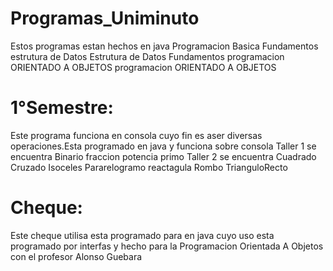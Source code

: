 # Programas_Uniminuto
Estos programas estan hechos en java 
Programacion Basica
Fundamentos estrutura de Datos
Estrutura de Datos
Fundamentos programacion ORIENTADO A OBJETOS 
programacion ORIENTADO A OBJETOS 


# 1°Semestre:
Este programa funciona en consola cuyo fin es aser diversas operaciones.Esta programado en java y funciona sobre consola 
Taller 1 se encuentra 
Binario 
fraccion
potencia
primo
Taller 2 se encuentra 
Cuadrado Cruzado
Isoceles
Pararelogramo
reactagula
Rombo
TrianguloRecto

# Cheque: 
Este cheque utilisa esta programado para en java cuyo uso esta programado por interfas y hecho para la Programacion Orientada A Objetos con el profesor Alonso Guebara 
